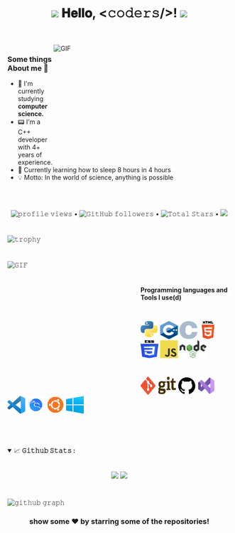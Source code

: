 <h1 align="center">
  <img src="GIF/Earth.gif" width="24px">
  𝐇𝐞𝐥𝐥𝐨, &lt;𝚌𝚘𝚍𝚎𝚛𝚜/&gt;!
  <img src="GIF/Hi.gif" width="40px" />
</h1>

<br/>
<br/>

<img align="right" height="250" width="400" alt="GIF" src="https://readme-typing-svg.herokuapp.com?font=Fira+Code&size=21&duration=1000&pause=100&color=F7F7F7&center=true&vCenter=true&multiline=true&random=false&width=430&height=150&lines=A+student+%F0%9F%91%A8%E2%80%8D%F0%9F%8E%93+passionate+about;programming+%F0%9F%91%A9%E2%80%8D%F0%9F%92%BB;and+cybersecurity+%F0%9F%94%92+%F0%9F%99%83"/>

### Some things About me 🚀
- 🌱 I'm currently studying **computer science.**
- 📟 I'm a C++ developer with 4+ years of experience.
- 💬 Currently learning how to sleep 8 hours in 4 hours
- 💡  Motto: In the world of science, anything is possible

<br/>
<br/>

<p align="center">
  <img src="https://komarev.com/ghpvc/?username=ressiws&style=flat&color=brightgreen" alt="𝚙𝚛𝚘𝚏𝚒𝚕𝚎 𝚟𝚒𝚎𝚠𝚜"> •
  <img alt="𝙶𝚒𝚝𝙷𝚞𝚋 𝚏𝚘𝚕𝚕𝚘𝚠𝚎𝚛𝚜" src="https://img.shields.io/github/followers/ressiws?label=Followers&style=social"> •
  <img src="https://img.shields.io/github/stars/ressiws?label=Stars" alt="𝚃𝚘𝚝𝚊𝚕 𝚂𝚝𝚊𝚛𝚜"> •
  <a href="https://github.com/sponsors/ressiws"><img src="https://img.shields.io/static/v1?label=Sponsor&message=%E2%9D%A4&logo=GitHub&color=%23fe8e86"/></a>
</p>

#

![𝚝𝚛𝚘𝚙𝚑𝚢](https://github-profile-trophy.vercel.app/?username=ressiws&column=9&margin-w=15&margin-h=15&no-bg=true&no-frame=true&theme=juicyfresh)

#

<img align="left" height="300px" width="300px" alt="𝙶𝙸𝙵" src="https://camo.githubusercontent.com/3b7c592ede97b6138ffd4b1cc1541c2f3b11fd39/687474703a2f2f33312e6d656469612e74756d626c722e636f6d2f31376665613932306666333665663466356238373764353231366137616164392f74756d626c725f6d6f39786a65387a5a34317163626975666f315f313238302e676966"/>
<br/>

#

**Programming languages and Tools I use(d)**  

<br/>

<code><img height="40" width="40" src="https://github.com/ressiws/ressiws/blob/main/images/python.png"></code>
<code><img height="40" width="40" src="https://github.com/ressiws/ressiws/blob/main/images/cpp.png"></code>
<code><img height="40" width="40" src="https://github.com/ressiws/ressiws/blob/main/images/c.png"></code>
<code><img height="40" width="40" src="https://github.com/ressiws/ressiws/blob/main/images/html5.png"></code>
<code><img height="40" width="40" src="https://github.com/ressiws/ressiws/blob/main/images/css.png"></code>
<code><img height="40" width="40" src="https://github.com/ressiws/ressiws/blob/main/images/js.png"></code>
<code><img height="40" width="60" src="https://github.com/ressiws/ressiws/blob/main/images/nodejs.png"></code>

#

<code><img height="40" width="80" src="https://github.com/ressiws/ressiws/blob/main/images/git.png"></code>
<code><img height="40" width="40" src="https://github.com/ressiws/ressiws/blob/main/images/github.png"></code>
<code><img height="40" width="40" src="https://github.com/ressiws/ressiws/blob/main/images/vs.png"></code>
<code><img height="40" width="40" src="https://github.com/ressiws/ressiws/blob/main/images/vscode.png"></code>
<code><img height="40" width="40" src="https://github.com/ressiws/ressiws/blob/main/images/kali.png"></code>
<code><img height="40" width="40" src="https://github.com/ressiws/ressiws/blob/main/images/ubuntu.png"></code>
<code><img height="40" width="40" src="https://github.com/ressiws/ressiws/blob/main/images/windows.png"></code>


<br/>

#

<details open="">
<summary>
  <g-emoji class="g-emoji" alias="chart_with_upwards_trend" fallback-src="https://github.githubassets.com/images/icons/emoji/unicode/1f4c8.png">📈</g-emoji>
  <strong>𝙶𝚒𝚝𝚑𝚞𝚋 𝚂𝚝𝚊𝚝𝚜 : </strong>
</summary>
<br/>

<p align="center">
    <img align="center" src="https://github-readme-stats.vercel.app/api?username=ressiws&show_icons=true&hide_border=true&title_color=94b4a4&amp&icon_color=FFFFFF&amp&text_color=FFFFFF&amp&bg_color=000000&count_private=true&include_all_commits=true"/>
    <img align="center" height="195px" src="https://github-readme-stats.vercel.app/api/top-langs/?username=ressiws&text_color=FFFFFF&bg_color=000000&title_color=94b4a4&langs_count=15&layout=compact&hide_border=true" />
</p>
</details>
<br/>

![𝚐𝚒𝚝𝚑𝚞𝚋 𝚐𝚛𝚊𝚙𝚑](https://github-readme-activity-graph.vercel.app/graph?username=ressiws&theme=react-dark&hide_border=true&area=true)

<div align="center">

### show some ❤️ by starring some of the repositories!

</div>
